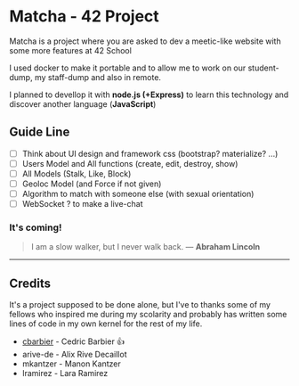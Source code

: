 # Matcha - 42 Project

Matcha is a project where you are asked to dev a meetic-like website with some more features at 42 School

I used docker to make it portable and to allow me to work on our student-dump, my staff-dump and also in remote.

I planned to devellop it with **node.js (+Express)** to learn this technology and discover another language (**JavaScript**)

## Guide Line

- [ ] Think about UI design and framework css (bootstrap? materialize? ...)
- [ ] Users Model and All functions (create, edit, destroy, show)
- [ ] All Models (Stalk, Like, Block)
- [ ] Geoloc Model (and Force if not given)
- [ ] Algorithm to match with someone else (with sexual orientation)
- [ ] WebSocket ? to make a live-chat

### It's coming!

> I am a slow walker, but I never walk back. 
> ― **Abraham Lincoln**

---

## Credits

It's a project supposed to be done alone, but I've to thanks some of my fellows who inspired me during my scolarity and probably has written some lines of code in my own kernel for the rest of my life.

* [cbarbier](https://github.com/cedwick) - Cedric Barbier :+1:
* arive-de - Alix Rive Decaillot
* mkantzer - Manon Kantzer
* lramirez - Lara Ramirez
